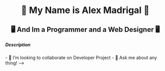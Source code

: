 <h1 align="center"> 👾 My Name is Alex Madrigal 👾 </h1>
<h2 align="center"> 🖥️ And Im a Programmer and a Web Designer 🖥️ </h2>

<h5> Description </h5>
- 👯 I’m looking to collaborate on Developer Project
- 💬 Ask me about any thing!
-->
